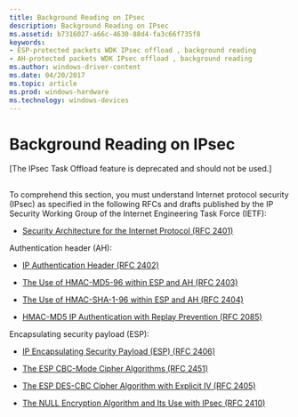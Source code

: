 ```yaml
---
title: Background Reading on IPsec
description: Background Reading on IPsec
ms.assetid: b7316027-a66c-4630-88d4-fa3c66f735f8
keywords:
- ESP-protected packets WDK IPsec offload , background reading
- AH-protected packets WDK IPsec offload , background reading
ms.author: windows-driver-content
ms.date: 04/20/2017
ms.topic: article
ms.prod: windows-hardware
ms.technology: windows-devices
---
```


# Background Reading on IPsec

\[The IPsec Task Offload feature is deprecated and should not be used.\]

## <a href="" id="ddk-background-reading-on-ipsec-ng"></a>


To comprehend this section, you must understand Internet protocol security (IPsec) as specified in the following RFCs and drafts published by the IP Security Working Group of the Internet Engineering Task Force (IETF):

-   [Security Architecture for the Internet Protocol (RFC 2401)](http://go.microsoft.com/fwlink/p/?linkid=9845)

Authentication header (AH):

-   [IP Authentication Header (RFC 2402)](http://go.microsoft.com/fwlink/p/?linkid=9847)

-   [The Use of HMAC-MD5-96 within ESP and AH (RFC 2403)](http://go.microsoft.com/fwlink/p/?linkid=9849)

-   [The Use of HMAC-SHA-1-96 within ESP and AH (RFC 2404)](http://go.microsoft.com/fwlink/p/?linkid=9998)

-   [HMAC-MD5 IP Authentication with Replay Prevention (RFC 2085)](http://go.microsoft.com/fwlink/p/?linkid=9850)

Encapsulating security payload (ESP):

-   [IP Encapsulating Security Payload (ESP) (RFC 2406)](http://go.microsoft.com/fwlink/p/?linkid=9851)

-   [The ESP CBC-Mode Cipher Algorithms (RFC 2451)](http://go.microsoft.com/fwlink/p/?linkid=9853)

-   [The ESP DES-CBC Cipher Algorithm with Explicit IV (RFC 2405)](http://go.microsoft.com/fwlink/p/?linkid=9854)

-   [The NULL Encryption Algorithm and Its Use with IPsec (RFC 2410)](http://go.microsoft.com/fwlink/p/?linkid=9855)

 

 





